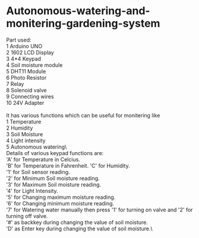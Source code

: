 # Autonomous-watering-and-monitering-gardening-system
 Part used:\
 1 Arduino UNO\
 2 1602 LCD Display\
 3 4*4 Keypad\
 4 Soil moisture module\
 5 DHT11 Module\
 6 Photo Resistor\
 7 Relay\
 8 Solenoid valve\
 9 Connecting wires\
 10 24V Adapter\
 \
 It has various functions which can be useful for monitering like\
 1 Temperature \
 2 Humidity\
 3 Soil Moisture\
 4 Light intensity\
 5 Autonomous watering\ 
 \
 Details of various keypad functions are:\
 'A' for Temperature in Celcius.\
 'B' for Temperature in Fahrenheit\.
 'C' for Humidity.\
 '1' for Soil sensor reading.\
 '2' for Minimum Soil moisture reading.\
 '3' for Maximum Soil moisture reading.\
 '4' for Light Intensity.\
 '5' for Changing maximum moisture reading.\
 '6' for Changing minimum moisture reading.\
 '7' for Watering water manually then press '1' for turning on valve and '2' for turning off valve.\
 '#' as backkey during changing the value of soil moisture.\
 'D' as Enter key during changing the value of soil moisture.\
